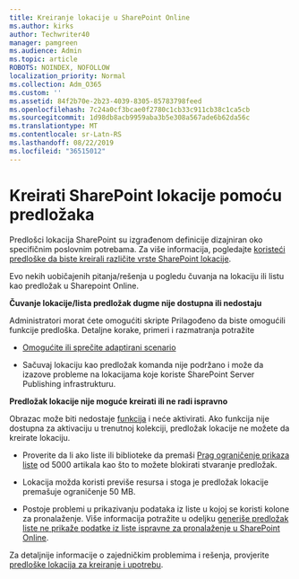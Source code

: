 ```yaml
---
title: Kreiranje lokacije u SharePoint Online
ms.author: kirks
author: Techwriter40
manager: pamgreen
ms.audience: Admin
ms.topic: article
ROBOTS: NOINDEX, NOFOLLOW
localization_priority: Normal
ms.collection: Adm_O365
ms.custom: ''
ms.assetid: 84f2b70e-2b23-4039-8305-85783798feed
ms.openlocfilehash: 7c24a0cf3bcae0f2780c1cb33c911cb38c1ca5cb
ms.sourcegitcommit: 1d98db8acb9959aba3b5e308a567ade6b62da56c
ms.translationtype: MT
ms.contentlocale: sr-Latn-RS
ms.lasthandoff: 08/22/2019
ms.locfileid: "36515012"
---
```

# <a name="create-sharepoint-sites-using-templates"></a>Kreirati SharePoint lokacije pomoću predložaka

Predlošci lokacija SharePoint su izgrađenom definicije dizajniran oko specifičnim poslovnim potrebama. Za više informacija, pogledajte [koristeći predloške da biste kreirali različite vrste SharePoint lokacije](https://support.office.com/article/using-templates-to-create-different-kinds-of-sharepoint-sites-449eccec-ff99-4cf3-b62e-dcfee37e8da4).

Evo nekih uobičajenih pitanja/rešenja u pogledu čuvanja na lokaciju ili listu kao predložak u Sharepoint Online. 

**Čuvanje lokacije/lista predložak dugme nije dostupna ili nedostaju**

Administratori morat ćete omogućiti skripte Prilagođeno da biste omogućili funkcije predloška. Detaljne korake, primeri i razmatranja potražite 

- [Omogućite ili sprečite adaptirani scenario](https://docs.microsoft.com/sharepoint/allow-or-prevent-custom-script)

- Sačuvaj lokaciju kao predložak komanda nije podržano i može da izazove probleme na lokacijama koje koriste SharePoint Server Publishing infrastrukturu.

**Predložak lokacije nije moguće kreirati ili ne radi ispravno**

Obrazac može biti nedostaje [funkcija](https://social.technet.microsoft.com/wiki/contents/articles/14423.sharepoint-2013-existing-features-guid.aspx) i neće aktivirati. Ako funkcija nije dostupna za aktivaciju u trenutnoj kolekciji, predložak lokacije ne možete da kreirate lokaciju.

- Proverite da li ako liste ili biblioteke da premaši [Prag ograničenje prikaza liste](https://support.office.com/article/Manage-large-lists-and-libraries-in-SharePoint-B8588DAE-9387-48C2-9248-C24122F07C59) od 5000 artikala kao što to možete blokirati stvaranje predložak.

- Lokacija možda koristi previše resursa i stoga je predložak lokacije premašuje ograničenje 50 MB.


- Postoje problemi u prikazivanju podataka iz liste u kojoj se koristi kolone za pronalaženje. Više informacija potražite u odeljku [generiše predložak liste ne prikaže podatke iz liste ispravne za pronalaženje u SharePoint Online](https://support.office.com/article/template-generated-list-doesn-t-display-correct-data-for-a-column-in-sharepoint-online-20430b62-e40c-4f6f-8889-aa24e80d605a).

Za detaljnije informacije o zajedničkim problemima i rešenja, provjerite [predloške lokacija za kreiranje i upotrebu](https://support.office.com/article/Create-and-use-site-templates-60371B0F-00E0-4C49-A844-34759EBDD989).



